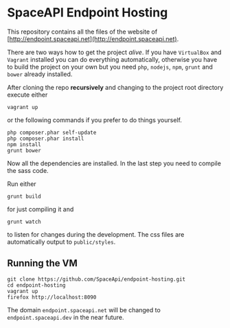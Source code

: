 SpaceAPI Endpoint Hosting
=========================

This repository contains all the files of the website of [http://endpoint.spaceapi.net](http://endpoint.spaceapi.net).

There are two ways how to get the project _alive_. If you have `VirtualBox` and `Vagrant` installed you can do everything automatically, otherwise you have to build the project on your own but you need `php`, `nodejs`, `npm`, `grunt` and `bower` already installed.

After cloning the repo **recursively** and changing to the project root directory execute either

```
vagrant up
```

or the following commands if you prefer to do things yourself.

```
php composer.phar self-update
php composer.phar install
npm install
grunt bower
```

Now all the dependencies are installed. In the last step you need to compile the sass code.

Run either

```
grunt build
```

for just compiling it and

```
grunt watch
```

to listen for changes during the development. The css files are automatically output to `public/styles`.

Running the VM
--------------

<!--
```
git clone https://github.com/SpaceApi/endpoint-hosting.git
cd endpoint-hosting
vagrant up
vagrant ssh -c "cd /vagrant && npm install && bower install && grunt build"
sudo sh -c "echo 127.0.0.1 endpoint.spaceapi.net >> /etc/hosts"
firefox http://endpoint.spaceapi.net:8090
```
-->

```
git clone https://github.com/SpaceApi/endpoint-hosting.git
cd endpoint-hosting
vagrant up
firefox http://localhost:8090
```

The domain `endpoint.spaceapi.net` will be changed to `endpoint.spaceapi.dev` in the near future.